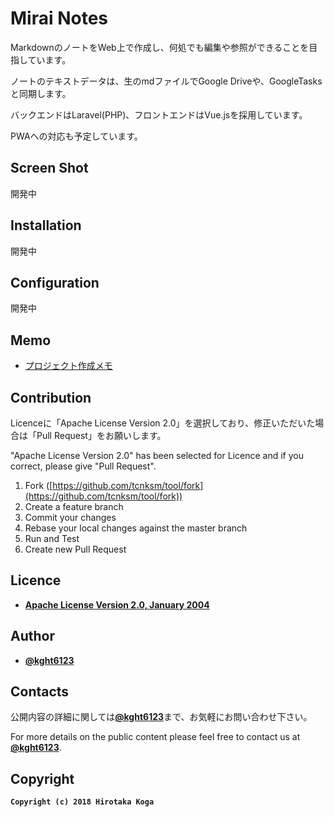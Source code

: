 # Mirai Notes

MarkdownのノートをWeb上で作成し、何処でも編集や参照ができることを目指しています。

ノートのテキストデータは、生のmdファイルでGoogle Driveや、GoogleTasksと同期します。

バックエンドはLaravel(PHP)、フロントエンドはVue.jsを採用しています。

PWAへの対応も予定しています。

## Screen Shot

開発中

## Installation

開発中

## Configuration

開発中

## Memo

* [プロジェクト作成メモ](./Memo)

## Contribution
Licenceに「Apache License Version 2.0」を選択しており、修正いただいた場合は「Pull Request」をお願いします。

"Apache License Version 2.0" has been selected for Licence and if you correct, please give "Pull Request".

1. Fork ([https://github.com/tcnksm/tool/fork](https://github.com/tcnksm/tool/fork))
2. Create a feature branch
3. Commit your changes
4. Rebase your local changes against the master branch
5. Run and Test
6. Create new Pull Request

## Licence
* [**Apache License Version 2.0, January 2004**](./LICENSE)

## Author
* [**@kght6123**](https://twitter.com/kght6123)

## Contacts

公開内容の詳細に関しては[**@kght6123**](https://twitter.com/kght6123)まで、お気軽にお問い合わせ下さい。

For more details on the public content please feel free to contact us at [**@kght6123**](https://twitter.com/kght6123).

## Copyright
**```Copyright (c) 2018 Hirotaka Koga```**

